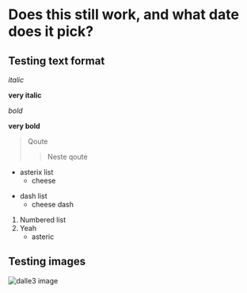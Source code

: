 
# Does this still work, and what date does it pick?

## Testing text format

_italic_

__very italic__

*bold*

**very bold**

> Qoute
>> Neste qoute

* asterix list 
  * cheese
- dash list
  - cheese dash
1. Numbered list
2. Yeah
   * asteric


## Testing images
![dalle3 image](./assets/images/dalle-3-norwegian.png)
